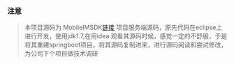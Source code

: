 ### 注意
> 本项目源码为 MobileIMSDK[链接](http://www.52im.net/) 项目服务端源码，原先代码在eclipse上进行开发，使用jdk1.7,在用idea
  观看其源码时候，感觉一定的不舒服，于是将其重建springboot项目，将其源码复制进来，进行源码阅读和尝试修改，
  为公司下个项目做技术调研